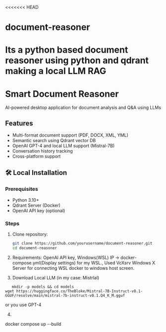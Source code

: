<<<<<<< HEAD
# document-reasoner
Its a python based document reasoner using python and qdrant making a local LLM RAG
=======
# Smart Document Reasoner

AI-powered desktop application for document analysis and Q&A using LLMs

## Features
- Multi-format document support (PDF, DOCX, XML, YML)
- Semantic search using Qdrant vector DB
- OpenAI GPT-4 and local LLM support (Mistral-7B)
- Conversation history tracking
- Cross-platform support

## 🛠️ Local Installation

### Prerequisites
- Python 3.10+
- Qdrant Server (Docker)
- OpenAI API key (optional)

### Steps
1. Clone repository:
   ```bash
   git clone https://github.com/yourusername/document-reasoner.git
   cd document-reasoner
   ```
2. Requirements: OpenAI API key, Windows(WSL) IP -> docker-compose.yml(Display settings) for my WSL.,  Used VcXsrv Windows X Server for connecting WSL docker to windows host screen.

3. Download Local LLM (in my case: Mistrlal)
```
   mkdir -p models && cd models
wget https://huggingface.co/TheBloke/Mistral-7B-Instruct-v0.1-GGUF/resolve/main/mistral-7b-instruct-v0.1.Q4_K_M.gguf
```
or you use GPT-4

4. ```
docker compose up --build
```